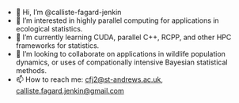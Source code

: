 - 👋 Hi, I’m @calliste-fagard-jenkin
- 👀 I’m interested in highly parallel computing for applications in ecological statistics.
- 🌱 I’m currently learning CUDA, parallel C++, RCPP, and other HPC frameworks for statistics.
- 💞️ I’m looking to collaborate on applications in wildlife population dynamics, or uses of compationally intensive Bayesian statistical methods.
- 📫 How to reach me: cfj2@st-andrews.ac.uk, calliste.fagard.jenkin@gmail.com

<!---
calliste-fagard-jenkin/calliste-fagard-jenkin is a ✨ special ✨ repository because its `README.md` (this file) appears on your GitHub profile.
You can click the Preview link to take a look at your changes.
--->
